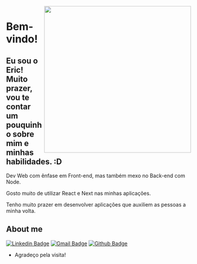 <img align="right" width="400" height="400" src="coloque_o_link_de_uma_foto_ou_gif_aqui">
 
# Bem-vindo!
 
## Eu sou o Eric! Muito prazer, vou te contar um pouquinho sobre mim e minhas habilidades. :D

Dev Web com ênfase em Front-end, mas também mexo no Back-end com Node.

Gosto muito de utilizar React e Next nas minhas aplicações.

Tenho muito prazer em desenvolver aplicações que auxiliem as pessoas a minha volta.


## About me 
[![Linkedin Badge](https://img.shields.io/badge/-LinkedIn-blue?style=flat-square&logo=Linkedin&logoColor=white&link=https://www.linkedin.com/in/eric-oliveira-lopes/)](https://www.linkedin.com/in/eric-oliveira-lopes/)
[![Gmail Badge](https://img.shields.io/badge/-Gmail-c14438?style=flat-square&logo=Gmail&logoColor=white&link=mailto:lopes.eric051@gmail.com)](lopes.eric051@gmail.com)
[![Github Badge](https://img.shields.io/badge/-Github-000?style=flat-square&logo=Github&logoColor=white&link=https://github.com/EricEOL)](https://github.com/EricEOL)

- Agradeço pela visita! 
